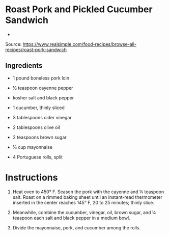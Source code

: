 # Roast Pork and Pickled Cucumber Sandwich



-



Source: https://www.realsimple.com/food-recipes/browse-all-recipes/roast-pork-sandwich



## Ingredients



- 1 pound boneless pork loin

- ½ teaspoon cayenne pepper

- kosher salt and black pepper

- 1 cucumber, thinly sliced

- 3 tablespoons cider vinegar

- 2 tablespoons olive oil

- 2 teaspoons brown sugar

- ⅓ cup mayonnaise

- 4 Portuguese rolls, split



# Instructions



1. Heat oven to 450° F. Season the pork with the cayenne and ¼ teaspoon salt. Roast on a rimmed baking sheet until an instant-read thermometer inserted in the center reaches 145° F, 20 to 25 minutes; thinly slice.

2. Meanwhile, combine the cucumber, vinegar, oil, brown sugar, and ¼ teaspoon each salt and black pepper in a medium bowl.

3. Divide the mayonnaise, pork, and cucumber among the rolls.